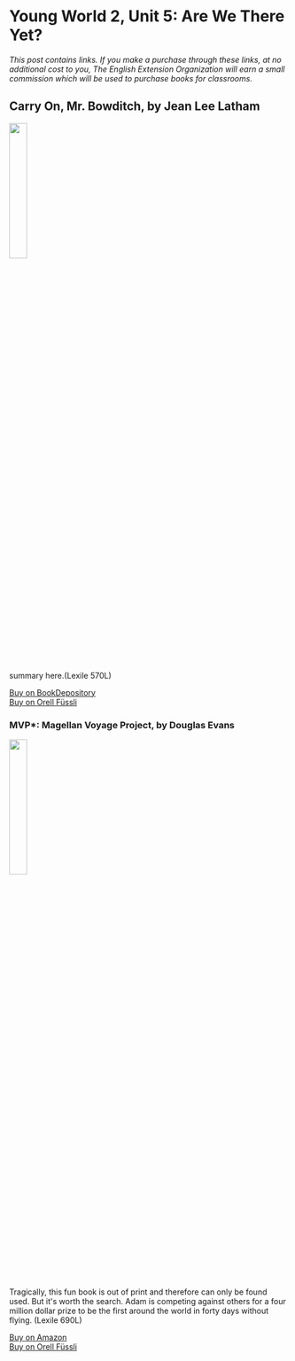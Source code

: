 # Young World 2, Unit 5: Are We There Yet?

*This post contains links. If you make a purchase through these links, at no additional cost to you, The English Extension Organization will earn a small commission which will be used to purchase books for classrooms.*



## Carry On, Mr. Bowditch, by Jean Lee Latham

<img src="https://imgur.com/6rfoBak.png" width="25%" />

summary here.(Lexile 570L)

<a href="https://www.bookdepository.com/Carry-On-Mr-Bowditch-Jean-Lee-Latham/9780618250745?ref=grid-view&qid=1665843551689&sr=1-1" rel="nofollow"> Buy on BookDepository</a>  
<a href="https://www.orellfuessli.ch/shop/home/artikeldetails/A1006158349" rel="nofollow">Buy on Orell Füssli</a>

### MVP*: Magellan Voyage Project, by Douglas Evans

<img src="https://imgur.com/6rfoBak.png" width="25%" />

Tragically, this fun book is out of print and therefore can only be found used.  But it's worth the search. Adam is competing against others for a four million dollar prize to be the first around the world in forty days without flying.  (Lexile 690L)

<a href="https://www.amazon.com/MVP-Magellan-Project-Douglas-Evans/dp/1932425136" rel="nofollow"> Buy on Amazon</a>  
<a href="https://www.orellfuessli.ch/shop/home/artikeldetails/A1006158349" rel="nofollow">Buy on Orell Füssli</a>


<!--stackedit_data:
eyJoaXN0b3J5IjpbLTIxMzkwNzE5Nyw5ODU2MTIzMTcsMzU3Nj
c0MzIwLC0xNDY4NjIxNDc1XX0=
-->
